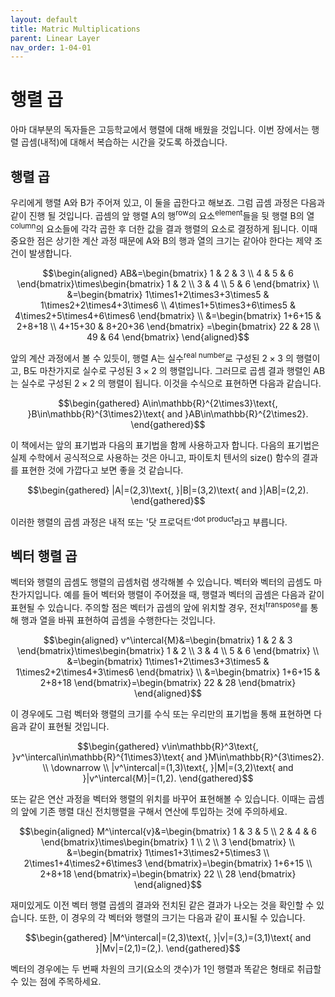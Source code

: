 ```yaml
---
layout: default
title: Matric Multiplications
parent: Linear Layer
nav_order: 1-04-01
---
```


# 행렬 곱

아마 대부분의 독자들은 고등학교에서 행렬에 대해 배웠을 것입니다.
이번 장에서는 행렬 곱셈(내적)에 대해서 복습하는 시간을 갖도록 하겠습니다.

## 행렬 곱

우리에게 행렬 A와 B가 주어져 있고, 이 둘을 곱한다고 해보죠.
그럼 곱셈 과정은 다음과 같이 진행 될 것입니다.
곱셈의 앞 행렬 A의 행<sup>row</sup>의 요소<sup>element</sup>들을 뒷 행렬 B의 열<sup>column</sup>의 요소들에 각각 곱한 후 더한 값을 결과 행렬의 요소로 결정하게 됩니다.
이때 중요한 점은 상기한 계산 과정 때문에 A와 B의 행과 열의 크기는 같아야 한다는 제약 조건이 발생합니다.

$$\begin{aligned}
AB&=\begin{bmatrix}
    1 & 2 & 3 \\
    4 & 5 & 6
\end{bmatrix}\times\begin{bmatrix}
    1 & 2 \\
    3 & 4 \\
    5 & 6
\end{bmatrix} \\
&=\begin{bmatrix}
    1\times1+2\times3+3\times5 & 1\times2+2\times4+3\times6 \\
    4\times1+5\times3+6\times5 & 4\times2+5\times4+6\times6
\end{bmatrix} \\
&=\begin{bmatrix}
    1+6+15 & 2+8+18 \\
    4+15+30 & 8+20+36
\end{bmatrix}
=\begin{bmatrix}
    22 & 28 \\
    49 & 64
\end{bmatrix}
\end{aligned}$$

앞의 계산 과정에서 볼 수 있듯이, 행렬 A는 실수<sup>real number</sup>로 구성된 $2\times3$ 의 행렬이고, B도 마찬가지로 실수로 구성된 $3\times2$ 의 행렬입니다.
그러므로 곱셈 결과 행렬인 AB는 실수로 구성된 $2\times2$ 의 행렬이 됩니다.
이것을 수식으로 표현하면 다음과 같습니다.

$$\begin{gathered}
A\in\mathbb{R}^{2\times3}\text{, }B\in\mathbb{R}^{3\times2}\text{ and }AB\in\mathbb{R}^{2\times2}.
\end{gathered}$$

이 책에서는 앞의 표기법과 다음의 표기법을 함께 사용하고자 합니다.
다음의 표기법은 실제 수학에서 공식적으로 사용하는 것은 아니고, 파이토치 텐서의 size() 함수의 결과를 표현한 것에 가깝다고 보면 좋을 것 같습니다.

$$\begin{gathered}
|A|=(2,3)\text{, }|B|=(3,2)\text{ and }|AB|=(2,2).
\end{gathered}$$

이러한 행렬의 곱셈 과정은 내적 또는 '닷 프로덕트'<sup>dot product</sup>라고 부릅니다.

## 벡터 행렬 곱

벡터와 행렬의 곱셈도 행렬의 곱셈처럼 생각해볼 수 있습니다.
벡터와 벡터의 곱셈도 마찬가지입니다.
예를 들어 벡터와 행렬이 주어졌을 때, 행렬과 벡터의 곱셈은 다음과 같이 표현될 수 있습니다.
주의할 점은 벡터가 곱셈의 앞에 위치할 경우, 전치<sup>transpose</sup>를 통해 행과 열을 바꿔 표현하여 곱셈을 수행한다는 것입니다.

$$\begin{aligned}
v^\intercal{M}&=\begin{bmatrix}
    1 & 2 & 3
\end{bmatrix}\times\begin{bmatrix}
    1 & 2 \\
    3 & 4 \\
    5 & 6
\end{bmatrix} \\
&=\begin{bmatrix}
    1\times1+2\times3+3\times5 & 1\times2+2\times4+3\times6
\end{bmatrix} \\
&=\begin{bmatrix}
    1+6+15 & 2+8+18
\end{bmatrix}=\begin{bmatrix}
    22 & 28
\end{bmatrix}
\end{aligned}$$

이 경우에도 그럼 벡터와 행렬의 크기를 수식 또는 우리만의 표기법을 통해 표현하면 다음과 같이 표현될 것입니다.

$$\begin{gathered}
v\in\mathbb{R}^3\text{, }v^\intercal\in\mathbb{R}^{1\times3}\text{ and }M\in\mathbb{R}^{3\times2}. \\
\downarrow \\
|v^\intercal|=(1,3)\text{, }|M|=(3,2)\text{ and }|v^\intercal{M}|=(1,2).
\end{gathered}$$

또는 같은 연산 과정을 벡터와 행렬의 위치를 바꾸어 표현해볼 수 있습니다.
이때는 곱셈의 앞에 기존 행렬 대신 전치행렬을 구해서 연산에 투입하는 것에 주의하세요.

$$\begin{aligned}
M^\intercal{v}&=\begin{bmatrix}
    1 & 3 & 5 \\
    2 & 4 & 6
\end{bmatrix}\times\begin{bmatrix}
    1 \\
    2 \\
    3
\end{bmatrix} \\
&=\begin{bmatrix}
    1\times1+3\times2+5\times3 \\
    2\times1+4\times2+6\times3
\end{bmatrix}=\begin{bmatrix}
    1+6+15 \\
    2+8+18
\end{bmatrix}=\begin{bmatrix}
    22 \\
    28
\end{bmatrix}
\end{aligned}$$

재미있게도 이전 벡터 행렬 곱셈의 결과와 전치된 같은 결과가 나오는 것을 확인할 수 있습니다.
또한, 이 경우의 각 벡터와 행렬의 크기는 다음과 같이 표시될 수 있습니다.

$$\begin{gathered}
|M^\intercal|=(2,3)\text{, }|v|=(3,)=(3,1)\text{ and }|Mv|=(2,1)=(2,).
\end{gathered}$$

벡터의 경우에는 두 번째 차원의 크기(요소의 갯수)가 1인 행렬과 똑같은 형태로 취급할 수 있는 점에 주목하세요.
